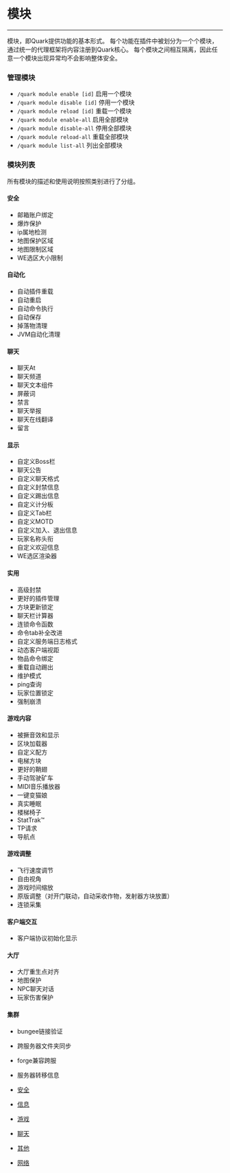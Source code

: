 # 模块

-----

模块，即Quark提供功能的基本形式。
每个功能在插件中被划分为一个个模块，通过统一的代理框架将内容注册到Quark核心。
每个模块之间相互隔离，因此任意一个模块出现异常均不会影响整体安全。

### 管理模块
- ```/quark module enable [id]``` 启用一个模块
- ```/quark module disable [id]``` 停用一个模块
- ```/quark module reload [id]``` 重载一个模块
- ```/quark module enable-all``` 启用全部模块
- ```/quark module disable-all``` 停用全部模块
- ```/quark module reload-all``` 重载全部模块
- ```/quark module list-all``` 列出全部模块

### 模块列表

所有模块的描述和使用说明按照类别进行了分组。


#### 安全
- 邮箱账户绑定
- 爆炸保护
- ip属地检测
- 地图保护区域
- 地图限制区域
- WE选区大小限制

#### 自动化
- 自动插件重载
- 自动重启
- 自动命令执行
- 自动保存
- 掉落物清理
- JVM自动化清理

#### 聊天
- 聊天At
- 聊天频道
- 聊天文本组件
- 屏蔽词
- 禁言
- 聊天举报
- 聊天在线翻译
- 留言

#### 显示
- 自定义Boss栏
- 聊天公告
- 自定义聊天格式
- 自定义封禁信息
- 自定义踢出信息
- 自定义计分板
- 自定义Tab栏
- 自定义MOTD
- 自定义加入、退出信息
- 玩家名称头衔
- 自定义欢迎信息
- WE选区渲染器

#### 实用
- 高级封禁
- 更好的插件管理
- 方块更新锁定
- 聊天栏计算器
- 连锁命令函数
- 命令tab补全改进
- 自定义服务端日志格式
- 动态客户端视距
- 物品命令绑定
- 重载自动踢出
- 维护模式
- ping查询
- 玩家位置锁定
- 强制崩溃

#### 游戏内容
- 被撅音效和显示
- 区块加载器
- 自定义配方
- 电梯方块
- 更好的鞘翅
- 手动驾驶矿车
- MIDI音乐播放器
- 一键变猫娘
- 真实睡眠
- 楼梯椅子
- StatTrak™
- TP请求
- 导航点

#### 游戏调整
- 飞行速度调节
- 自由视角
- 游戏时间缩放
- 原版调整（对开门联动，自动采收作物，发射器方块放置）
- 连锁采集

#### 客户端交互
- 客户端协议初始化显示

#### 大厅
- 大厅重生点对齐
- 地图保护
- NPC聊天对话
- 玩家伤害保护

#### 集群
- bungee链接验证
- 跨服务器文件夹同步
- forge兼容跨服
- 服务器转移信息





- [安全](/module/security.md)
- [信息](/module/display.md)
- [游戏](/module/game.md)
- [聊天](/module/chat.md)
- [其他](/module/misc.md)
- [网络](/module/web.md)